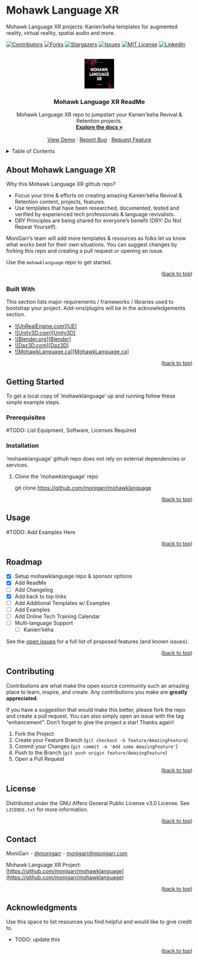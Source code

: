 # Mohawk Language XR
Mohawk Language XR projects: Kanien’keha templates for augmented reality, virtual reality, spatial audio and more.

<a name="readme-top"></a>

<!-- PROJECT SHIELDS -->
<!--
*** I'm using markdown "reference style" links for readability.
*** Reference links are enclosed in brackets [ ] instead of parentheses ( ).
*** See the bottom of this document for the declaration of the reference variables
*** for contributors-url, forks-url, etc. This is an optional, concise syntax you may use.
*** https://www.markdownguide.org/basic-syntax/#reference-style-links
-->
[![Contributors][contributors-shield]][contributors-url]
[![Forks][forks-shield]][forks-url]
[![Stargazers][stars-shield]][stars-url]
[![Issues][issues-shield]][issues-url]
[![MIT License][license-shield]][license-url]
[![LinkedIn][linkedin-shield]][linkedin-url]



<!-- PROJECT LOGO -->
<br />
<div align="center">
  <a href="https://github.com/monigarr/mohawklanguage">
    <img src="Screenshot 2022-08-18 020221.png" alt="Logo" width="80" height="80">
  </a>

  <h3 align="center">Mohawk Language XR ReadMe</h3>

  <p align="center">
    Mohawk Language XR repo to jumpstart your Kanien'keha Revival & Retention projects.
    <br />
    <a href="https://github.com/monigarr/mohawklanguage"><strong>Explore the docs »</strong></a>
    <br />
    <br />
    <a href="https://github.com/monigarr/mohawklanguage">View Demo</a>
    ·
    <a href="https://github.com/monigarr/mohawklanguage/issues">Report Bug</a>
    ·
    <a href="https://github.com/monigarr/mohawklanguage/issues">Request Feature</a>
  </p>
</div>



<!-- TABLE OF CONTENTS -->
<details>
  <summary>Table of Contents</summary>
  <ol>
    <li>
      <a href="#about-the-project">About The Project</a>
      <ul>
        <li><a href="#built-with">Built With</a></li>
      </ul>
    </li>
    <li>
      <a href="#getting-started">Getting Started</a>
      <ul>
        <li><a href="#prerequisites">Prerequisites</a></li>
        <li><a href="#installation">Installation</a></li>
      </ul>
    </li>
    <li><a href="#usage">Usage</a></li>
    <li><a href="#roadmap">Roadmap</a></li>
    <li><a href="#contributing">Contributing</a></li>
    <li><a href="#license">License</a></li>
    <li><a href="#contact">Contact</a></li>
    <li><a href="#acknowledgments">Acknowledgments</a></li>
  </ol>
</details>



<!-- ABOUT THE PROJECT -->
## About Mohawk Language XR

<!-- TODO: Update image [![Product Name Screen Shot][product-screenshot]](Screenshot 2022-08-18 020221.png)-->


Why this Mohawk Language XR github repo?
* Focus your time & efforts on creating amazing Kanien’kéha Revival & Retention content, projects, features.
* Use templates that have been researched, documented, tested and verified by experienced tech professionals & language revivalists.
* DRY Principles are being shared for everyone’s benefit (DRY: Do Not Repeat Yourself).

MoniGarr’s team will add more templates & resources as folks let us know what works best for their own situations. You can suggest changes by forking this repo and creating a pull request or opening an issue.

Use the `mohawklanguage` repo to get started.

<p align="right">(<a href="#readme-top">back to top</a>)</p>



### Built With

This section lists major requirements / frameworks / libraries used to bootstrap your project. Add-ons/plugins will be in the acknowledgements section.

* [![̱UnRealEngine.com][UE]][UE-url]
* [![Unity3D.com][Unity3D]][Unity-url]
* [![Blender.org][Blender]][Blender-url]
* [![Daz3D.com][Daz3D]][Daz-url]
* [![MohawkLanguage.ca][MohawkLanguage.ca]][MohawkLanguage-url]


<p align="right">(<a href="#readme-top">back to top</a>)</p>



<!-- GETTING STARTED -->
## Getting Started

To get a local copy of ’mohawklanguage’ up and running follow these simple example steps.

### Prerequisites

#TODO: List Equipment, Software, Licenses Required

### Installation

’mohawklanguage’ github repo does not rely on external dependencies or services.

1. Clone the ’mohawklanguage’ repo
   
   git clone https://github.com/monigarr/mohawklanguage 


<p align="right">(<a href="#readme-top">back to top</a>)</p>



<!-- USAGE EXAMPLES -->
## Usage

#TODO: Add Examples Here

<p align="right">(<a href="#readme-top">back to top</a>)</p>



<!-- ROADMAP -->
## Roadmap

- [x] Setup mohawklanguage repo & sponsor options
- [x] Add ReadMe
- [ ] Add Changelog
- [x] Add back to top links
- [ ] Add Additional Templates w/ Examples
- [ ] Add Examples
- [ ] Add Online Tech Training Calendar 
- [ ] Multi-language Support
    - [ ] Kanien’kéha

See the [open issues](https://github.com/monigarr/mohawklanguage/issues) for a full list of proposed features (and known issues).

<p align="right">(<a href="#readme-top">back to top</a>)</p>



<!-- CONTRIBUTING -->
## Contributing

Contributions are what make the open source community such an amazing place to learn, inspire, and create. Any contributions you make are **greatly appreciated**.

If you have a suggestion that would make this better, please fork the repo and create a pull request. You can also simply open an issue with the tag "enhancement".
Don't forget to give the project a star! Thanks again!

1. Fork the Project
2. Create your Feature Branch (`git checkout -b feature/AmazingFeature`)
3. Commit your Changes (`git commit -m 'Add some AmazingFeature'`)
4. Push to the Branch (`git push origin feature/AmazingFeature`)
5. Open a Pull Request

<p align="right">(<a href="#readme-top">back to top</a>)</p>



<!-- LICENSE -->
## License

Distributed under the GNU Affero General Public License v3.0 License. See `LICENSE.txt` for more information.

<p align="right">(<a href="#readme-top">back to top</a>)</p>



<!-- CONTACT -->
## Contact

MoniGarr - [@monigarr](https://twitter.com/monigarr) - monigarr@monigarr.com

Mohawk Language XR Project: [https://github.com/monigarr/mohawklanguage](https://github.com/monigarr/mohawklanguage)

<p align="right">(<a href="#readme-top">back to top</a>)</p>



<!-- ACKNOWLEDGMENTS -->
## Acknowledgments

Use this space to list resources you find helpful and would like to give credit to.

* TODO: update this

<p align="right">(<a href="#readme-top">back to top</a>)</p>



<!-- MARKDOWN LINKS & IMAGES -->
<!-- https://www.markdownguide.org/basic-syntax/#reference-style-links -->
[contributors-shield]: https://img.shields.io/github/contributors/monigarr/mohawklanguage.svg?style=for-the-badge
[contributors-url]: https://github.com/monigarr/mohawklanguage/graphs/contributors
[forks-shield]: https://img.shields.io/github/forks/monigarr/mohawklanguage.svg?style=for-the-badge
[forks-url]: https://github.com/monigarr/mohawklanguage/network/members
[stars-shield]: https://img.shields.io/github/stars/monigarr/mohawklanguage.svg?style=for-the-badge
[stars-url]: https://github.com/monigarr/mohawklanguage/stargazers
[issues-shield]: https://img.shields.io/github/issues/monigarr/mohawklanguage.svg?style=for-the-badge
[issues-url]: https://github.com/monigarr/mohawklanguage/issues
[license-shield]: https://img.shields.io/github/license/monigarr/mohawklanguage.svg?style=for-the-badge
[license-url]: https://github.com/monigarr/mohawklanguage/blob/master/LICENSE.txt
[linkedin-shield]: https://img.shields.io/badge/-LinkedIn-black.svg?style=for-the-badge&logo=linkedin&colorB=555
[linkedin-url]: https://linkedin.com/in/monigarr
[UE-url]: https://www.unrealengine.com?style=for-the-badge&logo=nextdotjs&logoColor=white
[Unity-url]: https://unity3d.com/
[Blender-url]: https://blender.org?style=for-the-badge&logo=react&logoColor=61DAFB
[Daz-url]: https://daz3d.com/
[MohawkLanguage-url]: https://mohawklanguage.ca
